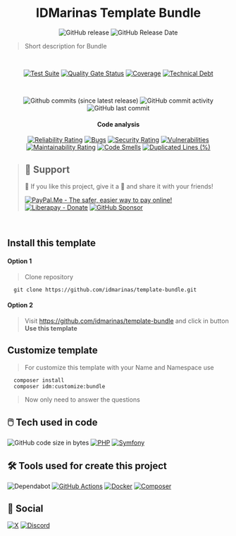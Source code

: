 <!--suppress HtmlDeprecatedAttribute -->
<div align="center">

# IDMarinas Template Bundle

![GitHub release](https://img.shields.io/github/release/idmarinas/REPOSITORY_NAME_CHANGE_ME.svg?style=for-the-badge)
![GitHub Release Date](https://img.shields.io/github/release-date/idmarinas/REPOSITORY_NAME_CHANGE_ME.svg?style=for-the-badge)

</div>

> Short description for Bundle

<br />

<div align="center">

[![Test Suite](https://img.shields.io/github/actions/workflow/status/idmarinas/template-bundle/php.yml?branch=master&style=for-the-badge&logo=github&logoColor=white&label=Lotgd%20Test%20Suite)][test-suit]
[![Quality Gate Status](https://img.shields.io/sonar/quality_gate/SONAR_PROJECT_NAME_CHANGE_ME/BRANCH_MASTER?server=https%3A%2F%2Fsonarcloud.io&style=for-the-badge&logo=sonarcloud&logoColor=white)](https://sonarcloud.io/summary/new_code?id=SONAR_PROJECT_NAME_CHANGE_ME)
[![Coverage](https://img.shields.io/sonar/coverage/SONAR_PROJECT_NAME_CHANGE_ME/BRANCH_MASTER?server=https%3A%2F%2Fsonarcloud.io&style=for-the-badge&logo=sonarcloud&logoColor=white)][sonarcloud]
[![Technical Debt](https://img.shields.io/sonar/tech_debt/SONAR_PROJECT_NAME_CHANGE_ME/BRANCH_MASTER?server=https%3A%2F%2Fsonarcloud.io&style=for-the-badge&logo=sonarcloud&logoColor=white)][sonarcloud]

<br />

![Github commits (since latest release)](https://img.shields.io/github/commits-since/idmarinas/template-bundle/latest/master?style=for-the-badge)
![GitHub commit activity](https://img.shields.io/github/commit-activity/w/idmarinas/template-bundle/master?style=for-the-badge)
![GitHub last commit](https://img.shields.io/github/last-commit/idmarinas/template-bundle/master?style=for-the-badge)

#### Code analysis

[![Reliability Rating](https://sonarcloud.io/api/project_badges/measure?project=SONAR_PROJECT_NAME_CHANGE_ME&branch=BRANCH_MASTER&metric=reliability_rating)][sonarcloud]
[![Bugs](https://sonarcloud.io/api/project_badges/measure?project=SONAR_PROJECT_NAME_CHANGE_ME&branch=BRANCH_MASTER&metric=bugs)][sonarcloud]
[![Security Rating](https://sonarcloud.io/api/project_badges/measure?project=SONAR_PROJECT_NAME_CHANGE_ME&branch=BRANCH_MASTER&metric=security_rating)][sonarcloud]
[![Vulnerabilities](https://sonarcloud.io/api/project_badges/measure?project=SONAR_PROJECT_NAME_CHANGE_ME&branch=BRANCH_MASTER&metric=vulnerabilities)][sonarcloud]
[![Maintainability Rating](https://sonarcloud.io/api/project_badges/measure?project=SONAR_PROJECT_NAME_CHANGE_ME&branch=BRANCH_MASTER&metric=sqale_rating)][sonarcloud]
[![Code Smells](https://sonarcloud.io/api/project_badges/measure?project=SONAR_PROJECT_NAME_CHANGE_ME&branch=BRANCH_MASTER&metric=code_smells)][sonarcloud]
[![Duplicated Lines (%)](https://sonarcloud.io/api/project_badges/measure?project=SONAR_PROJECT_NAME_CHANGE_ME&branch=BRANCH_MASTER&metric=duplicated_lines_density)][sonarcloud]

</div>

> ## 🖖 Support
>
> 🩵 If you like this project, give it a 🌟 and share it with your friends!
>
> [![PayPal.Me - The safer, easier way to pay online!](https://img.shields.io/badge/donate-help_my_projects-ffaa29.svg?style=for-the-badge&logo=paypal&cacheSeconds=86400)](https://www.paypal.me/idmarinas)
> [![Liberapay - Donate](https://img.shields.io/liberapay/receives/IDMarinas.svg?style=for-the-badge&logo=liberapay&cacheSeconds=86400)](https://liberapay.com/IDMarinas/donate)
> [![GitHub Sponsor](https://img.shields.io/badge/Sponsor-ea4aaa?style=for-the-badge&logo=github&logoColor=white)](https://github.com/sponsors/idmarinas)


<br />

<!-- readme-template -->

## Install this template

#### Option 1

> Clone repository

````shell
  git clone https://github.com/idmarinas/template-bundle.git
````

#### Option 2

> Visit https://github.com/idmarinas/template-bundle and click in button **Use this template**

## Customize template

> For customize this template with your Name and Namespace use

````shell
  composer install
  composer idm:customize:bundle
````

> Now only need to answer the questions
<!-- readme-template -->

## 🖱️ Tech used in code

![GitHub code size in bytes](https://img.shields.io/github/languages/code-size/idmarinas/template-bundle.svg?style=for-the-badge)
[![PHP](https://img.shields.io/badge/php-%23777BB4.svg?style=for-the-badge&logo=php&logoColor=white)](https://www.php.net)
[![Symfony](https://img.shields.io/badge/symfony-black.svg?style=for-the-badge&logo=symfony&logoColor=white)](https://www.symfony.com)

## 🛠️ Tools used for create this project

![Dependabot](https://img.shields.io/badge/dependabot-025E8C?style=for-the-badge&logo=dependabot&logoColor=white)
[![GitHub Actions](https://img.shields.io/badge/github%20actions-%232671E5.svg?style=for-the-badge&logo=githubactions&logoColor=white)](https://github.com/features/actions)
[![Docker](https://img.shields.io/badge/docker-%230db7ed.svg?style=for-the-badge&logo=docker&logoColor=white)](https://www.docker.com)
[![Composer](https://img.shields.io/badge/composer-%238c5530?style=for-the-badge&logo=composer&logoColor=white)](https://getcomposer.org)

## 💬 Social

[![X](https://img.shields.io/badge/Twitter-%23000000.svg?style=for-the-badge&logo=X&logoColor=white)](https://x.com/idmarinas)
[![Discord](https://img.shields.io/badge/Discord-IDMarinas-blue?logo=discord&style=for-the-badge&logoColor=white)](https://discord.gg/FXEZqpF)

[sonarcloud]: https://sonarcloud.io/dashboard?id=SONAR_PROJECT_NAME_CHANGE_ME

[test-suit]: https://github.com/idmarinas/template-bundle/actions/workflows/php.yml
